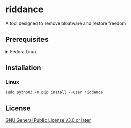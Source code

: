 # riddance

A tool designed to remove bloatware and restore freedom

## Prerequisites

<details>
<summary>Fedora Linux</summary>

### Python

```
sudo dnf install python3
```

### pip

```
sudo python3 -m ensurepip --upgrade
```
</details>

## Installation

### Linux

```
sudo python3 -m pip install --user riddance
```

## License

[GNU General Public License v3.0 or later](COPYING)
